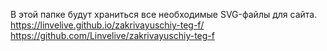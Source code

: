 В этой папке будут храниться все необходимые SVG-файлы для сайта.
https://linvelive.github.io/zakrivayuschiy-teg-f/
https://github.com/Linvelive/zakrivayuschiy-teg-f